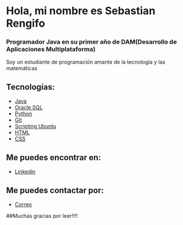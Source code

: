 # Hola, mi nombre es Sebastian Rengifo
### Programador Java en su primer año de DAM(Desarrollo de Aplicaciones Multiplataforma)


Soy un estudiante de programación amante de la tecnología y las matemáticas
## Tecnologías:
- <a href="https://www.oracle.com/es/java/" target="_blank">Java</a>
- [Oracle SQL](https://www.oracle.com/es/database/sqldeveloper/)
- [Python](https://www.python.org/)
- [Git](https://git-scm.com/)
- [Scripting Ubuntu](https://ubunlog.com/scripts-en-ubuntu/)
- [HTML](https://html.spec.whatwg.org/multipage/)
- [CSS](https://drafts.csswg.org/)
## Me puedes encontrar en:
- <a href="https://www.linkedin.com/in/sebastian-alejandro-rengifo-gil-51bb1a267" target="_blank">Linkedin</a>
## Me puedes contactar por:
- <a href="mailto:sebastianarengifog16@gmail.com? Subject=Interesado%20en%20contactar%20contigo" >Correo</a>

##Muchas gracias por leer!!!!
